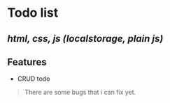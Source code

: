 # Todo list

## _html, css, js (localstorage, plain js)_

## Features
- CRUD todo

> There are some bugs that i can fix yet. 